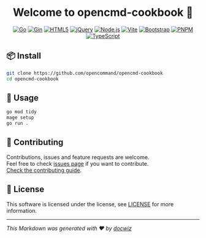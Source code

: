 <h1 align="center">Welcome to opencmd-cookbook 👋</h1>
<center>

[![Go](https://img.shields.io/badge/Go-1.23.5-%2300ADD8.svg?logo=go&logoColor=white&style=for-the-badge)](https://golang.org/) [![Gin](https://img.shields.io/badge/Gin-v1.10.1-%23ffffff.svg?logo=go&logoColor=blue&style=for-the-badge)](https://github.com/gin-gonic/gin) [![HTML5](https://img.shields.io/badge/HTML5-%23E34F26.svg?logo=html5&logoColor=white&style=for-the-badge)](https://www.w3.org/Style/CSS/) [![jQuery](https://img.shields.io/badge/jQuery-1.9.1-%230769AD.svg?logo=jquery&logoColor=white&style=for-the-badge)](https://jquery.com/) [![Node.js](https://img.shields.io/badge/NodeJS-%5E18.0.0%20%7C%7C%20%5E20.0.0%20%7C%7C%20%3E=22.0.0-%236DA55F.svg?logo=node.js&logoColor=white&style=for-the-badge)](https://nodejs.org/) [![Vite](https://img.shields.io/badge/Vite-%5E6.3.5-%23646CFF.svg?logo=vite&logoColor=white&style=for-the-badge)](https://vitejs.dev/) [![Bootstrap](https://img.shields.io/badge/Bootstrap-%5E5.3.6-%238511FA.svg?logo=bootstrap&logoColor=white&style=for-the-badge)](https://getbootstrap.com/) [![PNPM](https://img.shields.io/badge/PNPM-%234A4A4A.svg?logo=pnpm&logoColor=%2523F69220&style=for-the-badge)](https://pnpm.io/) [![TypeScript](https://img.shields.io/badge/TypeScript-%23007ACC.svg?logo=typescript&logoColor=white&style=for-the-badge)](https://www.typescriptlang.org/)

</center>

## 📦 Install
```sh
git clone https://github.com/opencommand/opencmd-cookbook
cd opencmd-cookbook
```


## 🚀 Usage
```sh
go mod tidy
mage setup
go run .
```

## 🤝 Contributing

Contributions, issues and feature requests are welcome.<br />
Feel free to check [issues page](https://github.com/opencommand/opencmd-cookbook/issues) if you want to contribute.<br />
[Check the contributing guide](./CONTRIBUTING.md).<br />

## 📝 License

This software is licensed under the <!-- license --> license, see [LICENSE](./LICENSE) for more information.

---

_This Markdown was generated with ❤️ by [docwiz](https://github.com/ansurfen/docwiz)_